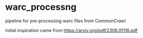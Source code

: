 # warc_processng
pipeline for pre-processing warc files from CommonCrawl

initial inspiration came from https://arxiv.org/pdf/2306.01116.pdf

